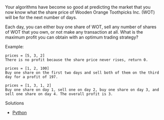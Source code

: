 Your algorithms have become so good at predicting the market that you now know what the share price of Wooden Orange Toothpicks Inc. (WOT) will be for the next number of days.

Each day, you can either buy one share of WOT, sell any number of shares of WOT that you own, or not make any transaction at all. What is the maximum profit you can obtain with an optimum trading strategy?

Example:
```
prices = [5, 3, 2]
There is no profit because the share price never rises, return 0.

prices = [1, 2, 100]
Buy one share on the first two days and sell both of them on the third day for a profit of 197.

prices = [1, 3, 1, 2]
Buy one share on day 1, sell one on day 2, buy one share on day 3, and sell one share on day 4. The overall profit is 3.
```
Solutions
 - [Python](solution.py)
